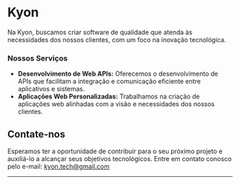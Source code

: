 # Kyon

Na Kyon, buscamos criar software de qualidade que atenda às necessidades dos nossos clientes, com um foco na inovação tecnológica.

### Nossos Serviços

- **Desenvolvimento de Web APIs:** Oferecemos o desenvolvimento de APIs que facilitam a integração e comunicação eficiente entre aplicativos e sistemas.
- **Aplicações Web Personalizadas:** Trabalhamos na criação de aplicações web alinhadas com a visão e necessidades dos nossos clientes.

## Contate-nos

Esperamos ter a oportunidade de contribuir para o seu próximo projeto e auxiliá-lo a alcançar seus objetivos tecnológicos. Entre em contato conosco pelo e-mail: [kyon.tech@gmail.com](mailto:kyon.tech@gmail.com)

---
